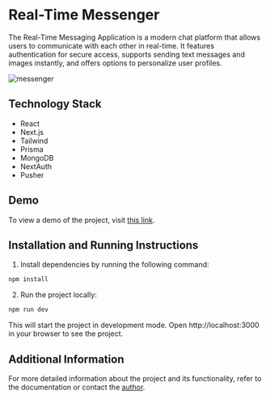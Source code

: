 # Real-Time Messenger

The Real-Time Messaging Application is a modern chat platform that allows users to communicate with each other in real-time. It features authentication for secure access, supports sending text messages and images instantly, and offers options to personalize user profiles.

![messenger](https://github.com/Akiraqq/messenger/assets/98651671/bc0f50a5-7385-41d9-aedd-0a52851caa94)

## Technology Stack

- React
- Next.js
- Tailwind
- Prisma
- MongoDB
- NextAuth
- Pusher

## Demo

To view a demo of the project, visit [this link](https://messenger-nine-mu.vercel.app/).

## Installation and Running Instructions

1. Install dependencies by running the following command:

```bash
npm install
```

2. Run the project locally:

```bash
npm run dev
```
This will start the project in development mode. Open http://localhost:3000 in your browser to see the project.

## Additional Information

For more detailed information about the project and its functionality, refer to the documentation or contact the [author](mailto:romanborysenko2702@gmail.com).
